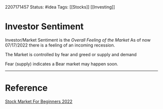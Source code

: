2207171457
	Status: #idea 
		Tags: [[Stocks]] [[Investing]] 

# Investor Sentiment
Investor/Market Sentiment is the *Overall Feeling of the Market* 
As of now 07/17/2022 there is a feeling of an incoming recession.

The Market is controlled by fear and greed or supply and demand

Fear (supply) indicates a Bear market may happen soon. 

---
# Reference
[Stock Market For Beginners 2022](https://www.youtube.com/watch?v=T1x_knZmZAk)
